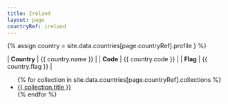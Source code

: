 ```yaml
---
title: Ireland
layout: page
countryRef: ireland
---
```


{% assign country = site.data.countries[page.countryRef].profile } %}

| **Country** | {{ country.name }} |
| **Code**    | {{ country.code }} |
| **Flag**    | {{ country.flag }} |

<ul>
{% for collection in site.data.countries[page.countryRef].collections %}
<li><a href="{{ collection.url }}">{{ collection.title }}</a></li>
{% endfor %}
</ul>
